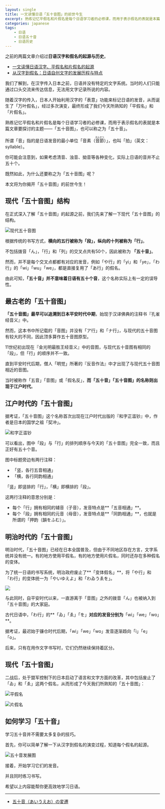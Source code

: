 ```yaml
---
layout: single
title: 一文读懂日语「五十音图」的前世今生
excerpt: 熟练记忆平假名和片假名是每个日语学习者的必修课，而用于表示假名的表就是本篇文章要探讨的重点——「五十音图」，也可以称之为「五十音」。
categories: japanese
tags:
    - 日语
    - 日语五十音
    - 日语历史
---
```


之前的两篇文章介绍过**日语汉字和假名的起源与历史**。

- [一文读懂日语汉字、平假名和片假名的起源](/japanese/kanji-kata-origin/)
- [从汉字到假名：日语自创文字的发展历程与特点](/japanese/kanji-kana/)

我们了解到，在汉字传入日本之前，日语并没有特定的文字系统。当时的人们只能通过口头交流来传达信息，无法用文字记录所说的内容。

随着汉字的传入，日本人开始利用汉字的「表意」功能来标记日语的发音，从而诞生了「万叶假名」，经过多次演变，最终形成了我们今天所熟知的「平假名」和「片假名」。

熟练记忆平假名和片假名是每个日语学习者的必修课，而用于表示假名的表就是本篇文章要探讨的主题——「五十音图」，也可以称之为「五十音」。

所谓「音」指的是日语发音的最小单位「音素<span class='more'>（<ruby>音節<rt>おんせつ</rt></ruby>）</span>」，也叫「拍」<span class='more'>（英文：syllable）</span>。

你可能会注意到，如果考虑清音、浊音、拗音等各种变化，实际上日语的音并不止五十个。

既然如此，为什么还要称之为「五十音图」呢？

本文将为你揭开「五十音图」的前世今生！

## 现代「五十音图」结构

在正式深入了解「五十音图」的起源之前，我们先来了解一下现代「五十音图」的结构。

![现代五十音图](/assets/images/gojuon/graph-morden.jpg)

根据传统的书写方式，**横向的五行被称为「段」，纵向的十列被称为「行」**。

不包括拨音「ん」，「行」和「列」的交叉点共有50个，因此被称为 **「五十音」**。

然而，并不是每个交叉点都都有对应的发音，例如「や行」的「yi」和「ye」，「わ行」的「wi」「wu」「we」，都是直接复用了「あ行」的假名。

由此可知，**「五十音」并不意味着日语有五十个音**，这个名称实际上有一定的误导性。

## 最古老的「五十音图」

**「五十音图」最早可以追溯到日本平安时代中期**，始现于汉译佛典的注释书『孔雀经音义』中。

然而，这本书中所记载的「音图」并没有「ア行」和「ナ行」，与现代的五十音图有较大的不同，因此顶多算作五十音图原型。

11世纪初出现在『金光明最胜王经音义』中的音图，与现代五十音图有相同的「段」，但「行」的顺序并不一致。

直到平安时代后期，僧人「明觉」所著的『反音作法』中才出现了与现代五十音图相近的音图。

当时被称作「五音」「音图」或「假名反」，**而「五十音」「五十音图」的名称则出现于江户时代**。

## 江户时代的「五十音图」

据考证，「五十音图」这个名称首次出现在江户时代出版的『和字正滥钞』中，作者是日本的国学之祖「契冲」。

![和字正滥钞](/assets/images/gojuon/wa-ji-shou-ran-sho.png)

可以看出，图中「段」与「行」的排列顺序与今天的「五十音图」完全一致，而且正好有五十个音。

图中标题旁边有两行注释：

- 「竖，各行五音相通」
- 「横，各行同韵相通」

「竖」即竖排的「行」，「横」即横排的「段」。

这两行注释的意思分别是：
- 每个「行」拥有相同的辅音<span class='more'>（子音）</span>，发音特点是**「五音相通」**。
- 每个「段」拥有相同的元音<span class='more'>（母音）</span>，发音特点是**「同韵相通」**，也就是所谓的「押韵<span class='more'>（韻をふむ）</span>」。

## 明治时代的「五十音图」

明治时代，「五十音图」已经在日本全国普及，但由于不同地区存在方言，文字系统并没有统一。有的地方使用平假名，有的地方使用片假名，同时还存在多种假名的变体。

为了统一日语的书写系统，明治政府废止了**「变体假名」**，将「や行」和「わ行」的变体统一为「やいゆえよ」和「わゐうゑを」。

![](/assets/images/gojuon/graph.png)

与此同时，自平安时代以来，一直游离于「音图」之外的拨音「ん」也被纳入到「五十音图」的大家庭。

古代日语中，「わ行」的**「ゐ」「ゑ」「を」**对应的发音分别为**「wi」「we」「wo」**。

据考证，最迟始于镰仓时代后期，「wi」「we」「wo」发音逐渐趋向「i」「e」「o」。

后来，只有在用作文字书写时，它们仍然继续保持着区分。

## 现代「五十音图」

二战后，处于盟军控制下的日本启动了语言和文字方面的改革，其中包括废止了「ゐ」和「ゑ」这两个假名，从而形成了今天我们所熟知的「五十音图」：

![平假名](/assets/images/gojuon/graph-now.png)

![片假名](/assets/images/gojuon/graph-now-katakana.png)

## 如何学习「五十音」

学习五十音并不需要太多复杂的技巧。

首先，你可以简单了解一下从汉字到假名的演变过程，知道每个假名的起源。

![五十音发展图](/assets/images/gojuon/kana-dev-chart.png)

接着，开始学习它们的发音。

并且同时练习书写。

希望以上内容能帮你更高效地学习日语。

---

- [五十音（あいうえお）の変遷](http://chomchom2.xsrv.jp/archives/2194/)
